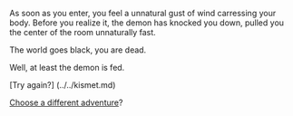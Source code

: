 As soon as you enter, you feel a unnatural gust of wind carressing
your body. Before you realize it, the demon has knocked you down,
pulled you the center of the room unnaturally fast.

The world goes black, you are dead.

Well, at least the demon is fed.

[Try again?] (../../kismet.md)

[Choose a different adventure](../../../marshmallow.md)?
